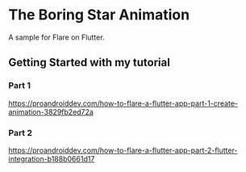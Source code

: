 # The Boring Star Animation

A sample for Flare on Flutter.

## Getting Started with my tutorial


### Part 1
https://proandroiddev.com/how-to-flare-a-flutter-app-part-1-create-animation-3829fb2ed72a

### Part 2
https://proandroiddev.com/how-to-flare-a-flutter-app-part-2-flutter-integration-b188b0661d17
